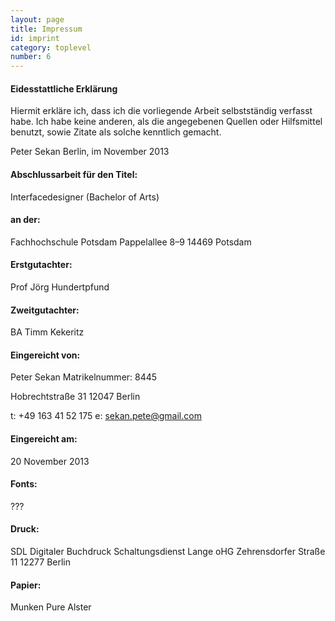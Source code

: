 ```yaml
---
layout: page
title: Impressum
id: imprint
category: toplevel
number: 6
---
```


#### Eidesstattliche Erklärung
Hiermit erkläre ich, dass ich die vorliegende Arbeit selbstständig verfasst habe. Ich habe keine anderen, als die angegebenen Quellen oder Hilfsmittel benutzt, sowie Zitate als solche kenntlich gemacht.

Peter Sekan
Berlin, im November 2013 

#### Abschlussarbeit für den Titel:
Interfacedesigner (Bachelor of Arts)
#### an der:
Fachhochschule Potsdam 
Pappelallee 8–9
14469 Potsdam

#### Erstgutachter:
Prof Jörg Hundertpfund

#### Zweitgutachter:
BA Timm Kekeritz

#### Eingereicht von:
Peter Sekan
Matrikelnummer: 8445

Hobrechtstraße 31
12047 Berlin

t: +49 163 41 52 175
e: sekan.pete@gmail.com

#### Eingereicht am:
20 November 2013

#### Fonts:
???

#### Druck:
SDL Digitaler Buchdruck
Schaltungsdienst Lange oHG
Zehrensdorfer Straße 11
12277 Berlin

#### Papier:
Munken Pure Alster